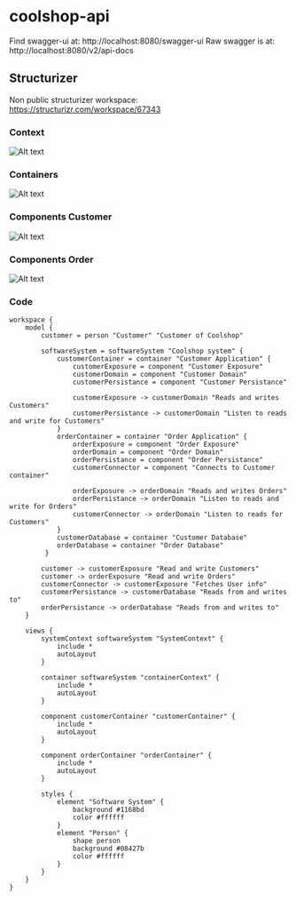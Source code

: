 # coolshop-api

Find swagger-ui at: http://localhost:8080/swagger-ui
Raw swagger is at: http://localhost:8080/v2/api-docs 


## Structurizer
Non public structurizer workspace: https://structurizr.com/workspace/67343

### Context
![Alt text](structurizer/SystemContext.png?raw=true "Title")
### Containers
![Alt text](structurizer/containerContext.png?raw=true "Title")
### Components Customer
![Alt text](structurizer/customerContainer.png?raw=true "Title")
### Components Order
![Alt text](structurizer/OrderContainer.png?raw=true "Title")

### Code
    workspace {
        model {
            customer = person "Customer" "Customer of Coolshop"
            
            softwareSystem = softwareSystem "Coolshop system" {
                customerContainer = container "Customer Application" {
                    customerExposure = component "Customer Exposure"
                    customerDomain = component "Customer Domain"
                    customerPersistance = component "Customer Persistance"
                    
                    customerExposure -> customerDomain "Reads and writes Customers"
                    customerPersistance -> customerDomain "Listen to reads and write for Customers"
                }
                orderContainer = container "Order Application" {
                    orderExposure = component "Order Exposure"
                    orderDomain = component "Order Domain"
                    orderPersistance = component "Order Persistance"
                    customerConnector = component "Connects to Customer container"
                    
                    orderExposure -> orderDomain "Reads and writes Orders"
                    orderPersistance -> orderDomain "Listen to reads and write for Orders"
                    customerConnector -> orderDomain "Listen to reads for Customers"
                }
                customerDatabase = container "Customer Database"
                orderDatabase = container "Order Database"
             }
    
            customer -> customerExposure "Read and write Customers"
            customer -> orderExposure "Read and write Orders"
            customerConnector -> customerExposure "Fetches User info"
            customerPersistance -> customerDatabase "Reads from and writes to"
            orderPersistance -> orderDatabase "Reads from and writes to"
        }
        
        views {
            systemContext softwareSystem "SystemContext" {
                include *
                autoLayout
            }
            
            container softwareSystem "containerContext" {
                include *
                autoLayout
            }
            
            component customerContainer "customerContainer" {
                include *
                autoLayout
            }
            
            component orderContainer "orderContainer" {
                include *
                autoLayout
            }
    
            styles {
                element "Software System" {
                    background #1168bd
                    color #ffffff
                }
                element "Person" {
                    shape person
                    background #08427b
                    color #ffffff
                }
            }
        }
    }

